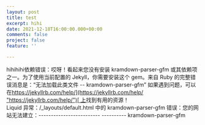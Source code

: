 ```yaml
---
layout: post
title: test
excerpt: hihi
date: 2021-12-18T16:00:00.000+00:00
comments: false
project: false
feature: ''

---
```

hihihihi依赖错误：哎呀！看起来您没有安装 kramdown-parser-gfm 或其依赖项之一。为了使用当前配置的 Jekyll，你需要安装这个 gem。来自 Ruby 的完整错误消息是：“无法加载此类文件 -- kramdown-parser-gfm” 如果遇到问题，可以在[https://jekyllrb.com/help/](https://jekyllrb.com/help/ "https://jekyllrb.com/help/")[ 上](https://jekyllrb.com/help/)找到有用的资源！  
Liquid 异常：/_layouts/default.html 中的 kramdown-parser-gfm 错误：您的网站无法建立：------------------------- ---------- kramdown-parser-gfm
